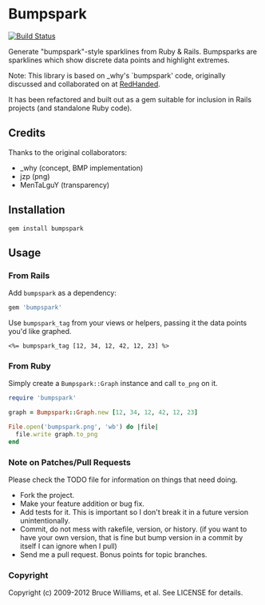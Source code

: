 Bumpspark
=========

[![Build Status](https://travis-ci.org/bruce/bumpspark.png)](https://travis-ci.org/bruce/bumpspark)

Generate "bumpspark"-style sparklines from Ruby & Rails. Bumpsparks
are sparklines which show discrete data points and highlight extremes.

Note: This library is based on _why's `bumpspark' code,
originally discussed and collaborated on at
[RedHanded](http://redhanded.hobix.com/inspect/sparklinesForMinimalists.html).

It has been refactored and built out as a gem suitable for inclusion
in Rails projects (and standalone Ruby code).

Credits
-------

Thanks to the original collaborators:

 * _why (concept, BMP implementation)
 * jzp (png)
 * MenTaLguY (transparency)

Installation
------------

```
gem install bumpspark
```

Usage
-----

### From Rails

Add `bumpspark` as a dependency:

```ruby
gem 'bumpspark'
```

Use `bumpspark_tag` from your views or helpers, passing it the data
points you'd like graphed.

```erb
<%= bumpspark_tag [12, 34, 12, 42, 12, 23] %>
```
    
### From Ruby

Simply create a `Bumpspark::Graph` instance and call `to_png` on it.

```ruby
require 'bumpspark'

graph = Bumpspark::Graph.new [12, 34, 12, 42, 12, 23]

File.open('bumpspark.png', 'wb') do |file|
  file.write graph.to_png
end
```

### Note on Patches/Pull Requests
 
Please check the TODO file for information on things that need doing. 
 
 * Fork the project.
 * Make your feature addition or bug fix.
 * Add tests for it. This is important so I don't break it in a
   future version unintentionally.
 * Commit, do not mess with rakefile, version, or history.
   (if you want to have your own version, that is fine but
   bump version in a commit by itself I can ignore when I pull)
 * Send me a pull request. Bonus points for topic branches.

### Copyright

Copyright (c) 2009-2012 Bruce Williams, et al. See LICENSE for
details.

